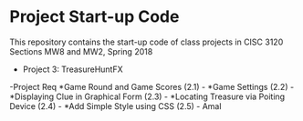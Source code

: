# Project Start-up Code

This repository contains the start-up code of class projects in
CISC 3120 Sections MW8 and MW2, Spring 2018


- Project 3: TreasureHuntFX

-Project Req
 *Game Round and Game Scores (2.1) - 
 *Game Settings (2.2) - 
 *Displaying Clue in Graphical Form (2.3) -
 *Locating Treasure via Poiting Device (2.4) -
 *Add Simple Style using CSS (2.5) - Amal

